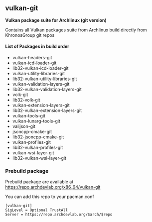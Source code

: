 ## vulkan-git

**Vulkan package suite for Archlinux (git version)**

Contains all Vulkan packages suite from Archlinux build directly from KhronosGroup git repos

#### List of Packages in build order

- vulkan-headers-git
- vulkan-icd-loader-git
- lib32-vulkan-icd-loader-git
- vulkan-utility-libraries-git
- lib32-vulkan-utility-libraries-git
- vulkan-validation-layers-git
- lib32-vulkan-validation-layers-git
- volk-git
- lib32-volk-git
- vulkan-extension-layers-git
- lib32-vulkan-extension-layers-git
- vulkan-tools-git
- vulkan-lunarg-tools-git
- valijson-git
- jsoncpp-cmake-git
- lib32-jsoncpp-cmake-git
- vulkan-profiles-git
- lib32-vulkan-profiles-git
- vulkan-wsi-layer-git
- lib32-vulkan-wsi-layer-git

### Prebuild package

Prebuild package are available at https://repo.archdevlab.org/x86_64/vulkan-git

You can add this repo to your pacman.conf

    [vulkan-git]
    SigLevel = Optional TrustAll
    Server = https://repo.archdevlab.org/$arch/$repo
